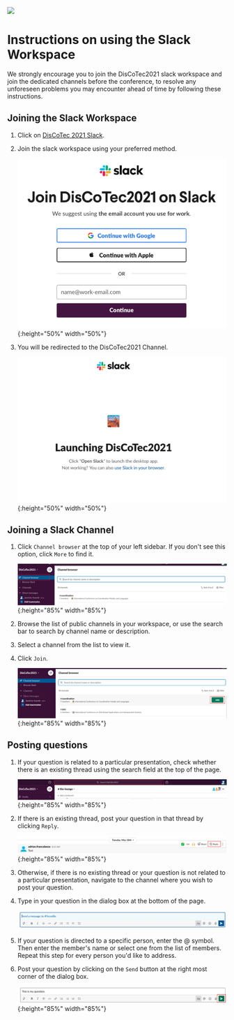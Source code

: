 [![](https://www.discotec.org/2021/discotec2021-banner.jpeg)](https://www.discotec.org/2021/)

# Instructions on using the Slack Workspace 

We strongly encourage you to join the DisCoTec2021 slack workspace and join the dedicated channels before the conference, to resolve any unforeseen problems you may encounter ahead of time by following these instructions. 

## Joining the Slack Workspace

1. Click on [DisCoTec 2021 Slack](https://discotec2021.slack.com/join/shared_invite/zt-qd3ed8l2-BC1WA_re3N~e6AjNbFNIzQ#/shared-invite/email).

2. Join the slack workspace using your preferred method.

    ![Join](screenshots/join.png){:height="50%" width="50%"}

3. You will be redirected to the DisCoTec2021 Channel.

    ![Launching](screenshots/launching_slack.png){:height="50%" width="50%"}

## Joining a Slack Channel

1.  Click ``Channel browser`` at the top of your left sidebar. If you don't see this option, click ``More`` to find it.

    ![Browse channel](screenshots/browse_channel.png){:height="85%" width="85%"}

2. Browse the list of public channels in your workspace, or use the search bar to search by channel name or description.

3. Select a channel from the list to view it.

4. Click ``Join``.

    ![Join channel](screenshots/join_channel.png){:height="85%" width="85%"}

## Posting questions 

1. If your question is related to a particular presentation, check whether there is an existing thread using the search field at the top of the page.

    ![Search thread](screenshots/search_thread.png){:height="85%" width="85%"}

2. If there is an existing thread, post your question in that thread by clicking ``Reply``.

    ![Reply thread](screenshots/reply_thread.png){:height="85%" width="85%"}

3. Otherwise, if there is no existing thread or your question is not related to a particular presentation, navigate to the channel where you wish to post your question. 

4. Type in your question in the dialog box at the bottom of the page. 

    ![Type question](screenshots/type_question.png)

5. If your question is directed to a specific person, enter the @ symbol. Then enter the member's name or select one from the list of members. Repeat this step for every person you'd like to address. 

6. Post your question by clicking on the ``Send`` button at the right most corner of the dialog box.

    ![Post question](screenshots/post_question.png){:height="85%" width="85%"}


